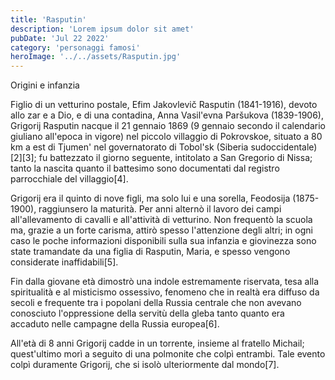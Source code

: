 ```yaml
---
title: 'Rasputin'
description: 'Lorem ipsum dolor sit amet'
pubDate: 'Jul 22 2022'
category: 'personaggi famosi'
heroImage: '../../assets/Rasputin.jpg'
---
```




Origini e infanzia

 
Figlio di un vetturino postale, Efim Jakovlevič Rasputin (1841-1916), devoto allo zar e a Dio, e di una contadina, Anna Vasil'evna Paršukova (1839-1906), Grigorij Rasputin nacque il 21 gennaio 1869 (9 gennaio secondo il calendario giuliano all'epoca in vigore) nel piccolo villaggio di Pokrovskoe, situato a 80 km a est di Tjumen' nel governatorato di Tobol'sk (Siberia sudoccidentale)[2][3]; fu battezzato il giorno seguente, intitolato a San Gregorio di Nissa; tanto la nascita quanto il battesimo sono documentati dal registro parrocchiale del villaggio[4].

Grigorij era il quinto di nove figli, ma solo lui e una sorella, Feodosija (1875-1900), raggiunsero la maturità. Per anni alternò il lavoro dei campi all'allevamento di cavalli e all'attività di vetturino. Non frequentò la scuola ma, grazie a un forte carisma, attirò spesso l'attenzione degli altri; in ogni caso le poche informazioni disponibili sulla sua infanzia e giovinezza sono state tramandate da una figlia di Rasputin, Maria, e spesso vengono considerate inaffidabili[5].

Fin dalla giovane età dimostrò una indole estremamente riservata, tesa alla spiritualità e al misticismo ossessivo, fenomeno che in realtà era diffuso da secoli e frequente tra i popolani della Russia centrale che non avevano conosciuto l'oppressione della servitù della gleba tanto quanto era accaduto nelle campagne della Russia europea[6].

All'età di 8 anni Grigorij cadde in un torrente, insieme al fratello Michail; quest'ultimo morì a seguito di una polmonite che colpì entrambi. Tale evento colpì duramente Grigorij, che si isolò ulteriormente dal mondo[7].

